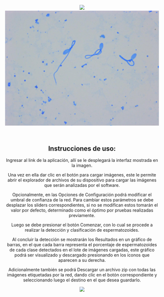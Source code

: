 <head>
<div align="center">
<p>
<img width="850" src="https://i.ibb.co/RTH8BmP/detecthc-logo.jpg"></a>
<img width="850" src="burro.jpg"></a>
</p>
<br>  
  
</head>
<body>

<div class="d">
<h2>Instrucciones de uso:</h2>
<p> Ingresar al link de la aplicación, allí se le desplegará la interfaz mostrada en la imagen.

Una vez en ella dar clic en el botón para cargar imágenes, este le permite abrir el explorador de archivos de su dispositivo para cargar las imágenes que serán analizadas por el software.

Opcionalmente, en las Opciones de Configuración podrá modificar el umbral de confianza de la red. Para cambiar estos parámetros se debe desplazar los sliders correspondientes, si no se modifican estos tomarán el valor por defecto, determinado como el óptimo por pruebas realizadas previamente.

Luego se debe presionar el botón Comenzar, con lo cual se procede a realizar la detección y clasificación de espermatozoides.

Al concluir la detección se mostrarán los Resultados en un gráfico de barras, en el que cada barra representa el porcentaje de espermatozoides de cada clase detectados en el lote de imágenes cargadas, este gráfico podrá ser visualizado y descargado presionando en los iconos que aparecen a su derecha.

Adicionalmente también se podrá Descargar  un archivo zip con todas las imágenes etiquetadas por la red, dando clic en el botón correspondiente y seleccionando luego el destino en el que desea guardarlo.</p>
</div>

<p>
<img width="850" src="https://i.ibb.co/g9NtXZb/modif.png"></a>
</p>
  
</body>

